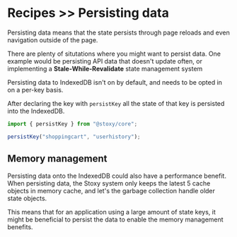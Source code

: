 # Recipes >> Persisting data

Persisting data means that the state persists through page reloads and even
navigation outside of the page.

There are plenty of situtations where you might want to persist data. One example
would be persisting API data that doesn't update often, or implementing a **Stale-While-Revalidate**
state management system

Persisting data to IndexedDB isn't on by default, and needs to be opted in on a per-key basis.

After declaring the key with `persistKey` all the state of that key is persisted into the IndexedDB.

```js copy
import { persistKey } from "@stoxy/core";

persistKey("shoppingcart", "userhistory");
```

## Memory management

Persisting data onto the IndexedDB could also have a performance benefit. When persisting data, the Stoxy
system only keeps the latest 5 cache objects in memory cache, and let's the garbage collection handle older 
state objects.

This means that for an application using a large amount of state keys, it might be beneficial to persist the data
to enable the memory management benefits.
